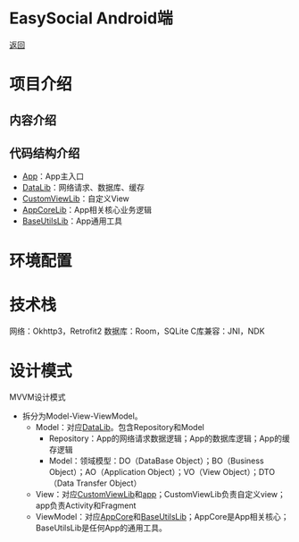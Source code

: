 **EasySocial Android端**
=============

[返回](../README.md)

# 项目介绍

## 内容介绍

## 代码结构介绍
* [App](app)：App主入口
* [DataLib](data/DataLib)：网络请求、数据库、缓存
* [CustomViewLib](view/CustomViewLib)：自定义View
* [AppCoreLib](core/AppCoreLib)：App相关核心业务逻辑
* [BaseUtilsLib](core/BaseUtilsLib)：App通用工具

# 环境配置

# 技术栈
网络：Okhttp3，Retrofit2
数据库：Room，SQLite
C库兼容：JNI，NDK

# 设计模式
MVVM设计模式
* 拆分为Model-View-ViewModel。
  * Model：对应[DataLib](data/DataLib)。包含Repository和Model
    * Repository：App的网络请求数据逻辑；App的数据库逻辑；App的缓存逻辑
    * Model：领域模型：DO（DataBase Object）；BO（Business Object）；AO（Application Object）；VO（View Object）；DTO（Data Transfer Object）
  * View：对应[CustomViewLib](view/CustomViewLib)和[app](app)；CustomViewLib负责自定义view；app负责Activity和Fragment
  * ViewModel：对应[AppCore](core/AppCoreLib)和[BaseUtilsLib](core/BaseUtilsLib)；AppCore是App相关核心；BaseUtilsLib是任何App的通用工具。
